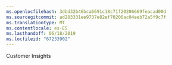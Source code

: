```yaml
---
ms.openlocfilehash: 3dbd32b46bca6691c18c71f20206669feacad00d
ms.sourcegitcommit: ad203331ee9737e82ef70206ac04eeb72a5f9c7f
ms.translationtype: MT
ms.contentlocale: es-ES
ms.lasthandoff: 06/18/2019
ms.locfileid: "67233902"
---
```

Customer Insights
